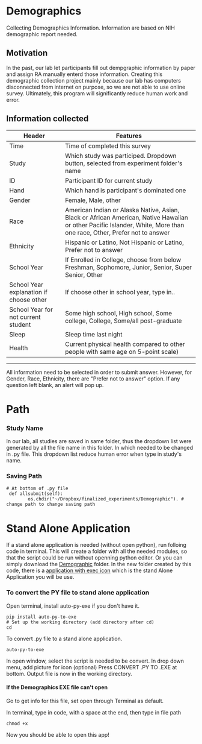 # **Demographics**
Collecting Demographics Information. 
Information are based on NIH demographic report needed. 


## **Motivation**
In the past, our lab let participants fill out dempgraphic information by paper and assign RA manually enterd those information. Creating this demographic collection project mainly because our lab has computers disconnected from internet on purpose, so we are not able to use online survey. Ultimately, this program will significantly reduce human work and error. 

## **Information collected** 
|Header                     |Features  |
|---------------------------|----------|
|Time                       |Time of completed this survey |
|Study                      |Which study was participed. Dropdown button, selected from experiment folder's name|
|ID                         |Participant ID for current study|
|Hand                       |Which hand is participant's dominated one|
|Gender                     |Female, Male, other|
|Race                       |American Indian or Alaska Native, Asian, Black or African American, Native Hawaiian or other Pacific Islander, White, More than one race, Other, Prefer not to answer|
|Ethnicity                  |Hispanic or Latino, Not Hispanic or Latino, Prefer not to answer|
|School Year                |If Enrolled in College, choose from below<br>Freshman, Sophomore, Junior, Senior, Super Senior, Other|
|School Year explanation if choose other|If choose other in school year, type in..|
|School Year for not current student  |Some high school, High school, Some college, College, Some/all post-graduate|
|Sleep                      |Sleep time last night|
|Health                     |Current physical health compared to other people with same age on 5-point scale)

---

All information need to be selected in order to submit answer. However, for Gender, Race, Ethnicity, there are "Prefer not to answer" option. 
If any question left blank, an alert will pop up. 

# Path
### Study Name
In our lab, all studies are saved in same folder, thus the dropdown list were generated by all the file name in this folder. 
In which needed to be changed in .py file. 
This dropdown list reduce human error when type in study's name. 
### Saving Path
```
# At bottom of .py file
 def allsubmit(self):
        os.chdir("~/Dropbox/finalized_experiments/Demographic"). # change path to change saving path
```

# Stand Alone Application
If a stand alone application is needed (without open python), run folloing code in terminal. This will create a folder with all the needed modules, so that the script could be run without openning python editor. Or you can simply download the [Demographic](Demographics) folder. In the new folder created by this code, there is a [application with exec icon](Demographics/Demographics) which is the stand Alone Application you will be use.


### To convert the PY file to stand alone application 

Open terminal, install auto-py-exe if you don't have it.
```
pip install auto-py-to-exe
# Set up the working directory (add directory after cd)
cd
```
To convert .py file to a stand alone application.
```
auto-py-to-exe
```
In open window, select the script is needed to be convert. In drop down menu, add picture for icon (optional) 
Press CONVERT .PY TO .EXE at bottom. Output file is now in the working directory.

#### If the Demographics EXE file can't open  
Go to get info for this file, set open through Terminal as default. 

In terminal, type in code, with a space at the end, then type in file path
```
chmod +x 
```
Now you should be able to open this app! 


